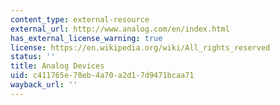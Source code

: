 ```yaml
---
content_type: external-resource
external_url: http://www.analog.com/en/index.html
has_external_license_warning: true
license: https://en.wikipedia.org/wiki/All_rights_reserved
status: ''
title: Analog Devices
uid: c411765e-78eb-4a70-a2d1-7d9471bcaa71
wayback_url: ''
---
```

